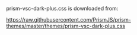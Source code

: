 prism-vsc-dark-plus.css is downloaded from:

https://raw.githubusercontent.com/PrismJS/prism-themes/master/themes/prism-vsc-dark-plus.css
